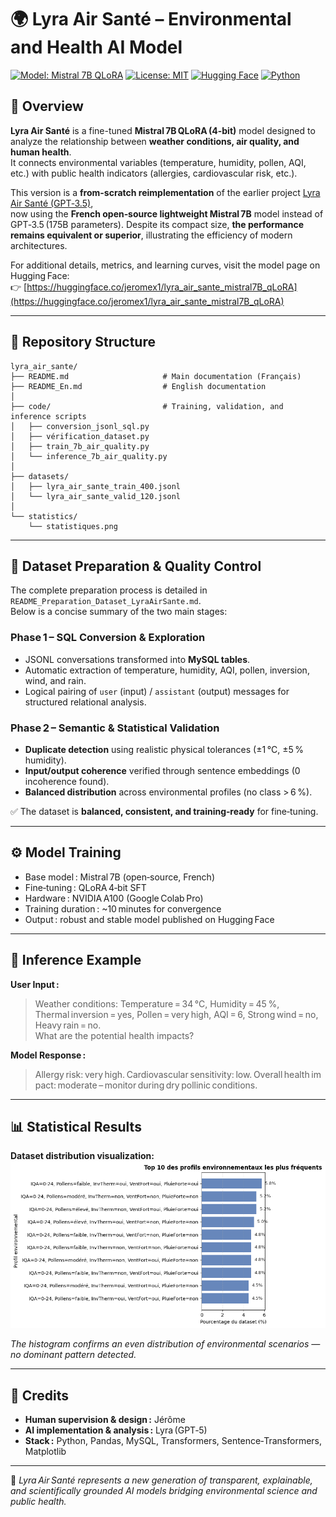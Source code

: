 # 🌍 Lyra Air Santé – Environmental and Health AI Model

[![Model: Mistral 7B QLoRA](https://img.shields.io/badge/Model-Mistral%207B%20QLoRA-blue?style=for-the-badge&logo=mistral&logoColor=white)](https://mistral.ai)
[![License: MIT](https://img.shields.io/badge/License-MIT-green?style=for-the-badge)](https://opensource.org/licenses/MIT)
[![Hugging Face](https://img.shields.io/badge/HuggingFace-Lyra__Air__Sante-orange?style=for-the-badge&logo=huggingface&logoColor=white)](https://huggingface.co/jeromex1/lyra_air_sante_mistral7B_qLoRA)
[![Python](https://img.shields.io/badge/Python-3.10%2B-yellow?style=for-the-badge&logo=python&logoColor=white)](https://www.python.org)


## 🧠 Overview

**Lyra Air Santé** is a fine-tuned **Mistral 7B QLoRA (4-bit)** model designed to analyze the relationship between **weather conditions, air quality, and human health**.  
It connects environmental variables (temperature, humidity, pollen, AQI, etc.) with public health indicators (allergies, cardiovascular risk, etc.).

This version is a **from-scratch reimplementation** of the earlier project [Lyra Air Santé (GPT‑3.5)](https://github.com/Jerome-openclassroom/lyra-air-sante),  
now using the **French open‑source lightweight Mistral 7B** model instead of GPT‑3.5 (175B parameters). Despite its compact size, **the performance remains equivalent or superior**, illustrating the efficiency of modern architectures.

For additional details, metrics, and learning curves, visit the model page on Hugging Face:  
👉 [https://huggingface.co/jeromex1/lyra_air_sante_mistral7B_qLoRA](https://huggingface.co/jeromex1/lyra_air_sante_mistral7B_qLoRA)

---

## 📂 Repository Structure

```
lyra_air_sante/
├── README.md                     # Main documentation (Français)
├── README_En.md                  # English documentation
│
├── code/                         # Training, validation, and inference scripts
│   ├── conversion_jsonl_sql.py
│   ├── vérification_dataset.py
│   ├── train_7b_air_quality.py
│   └── inference_7b_air_quality.py
│
├── datasets/
│   ├── lyra_air_sante_train_400.jsonl
│   └── lyra_air_sante_valid_120.jsonl
│
└── statistics/
    └── statistiques.png
```

---

## 🧩 Dataset Preparation & Quality Control

The complete preparation process is detailed in `README_Preparation_Dataset_LyraAirSante.md`.  
Below is a concise summary of the two main stages:

### Phase 1 – SQL Conversion & Exploration
- JSONL conversations transformed into **MySQL tables**.
- Automatic extraction of temperature, humidity, AQI, pollen, inversion, wind, and rain.
- Logical pairing of `user` (input) / `assistant` (output) messages for structured relational analysis.

### Phase 2 – Semantic & Statistical Validation
- **Duplicate detection** using realistic physical tolerances (±1 °C, ±5 % humidity).
- **Input/output coherence** verified through sentence embeddings (0 incoherence found).
- **Balanced distribution** across environmental profiles (no class > 6 %).

✅ The dataset is **balanced, consistent, and training‑ready** for fine‑tuning.

---

## ⚙️ Model Training

- Base model : Mistral 7B (open‑source, French)
- Fine‑tuning : QLoRA 4‑bit SFT
- Hardware : NVIDIA A100 (Google Colab Pro)
- Training duration : ~10 minutes for convergence
- Output : robust and stable model published on Hugging Face

---

## 🔬 Inference Example

**User Input :**  
> Weather conditions: Temperature = 34 °C, Humidity = 45 %, Thermal inversion = yes, Pollen = very high, AQI = 6, Strong wind = no, Heavy rain = no.  
> What are the potential health impacts?

**Model Response :**  
> Allergy risk: very high. Cardiovascular sensitivity: low. Overall health impact: moderate – monitor during dry pollinic conditions.

---

## 📊 Statistical Results

**Dataset distribution visualization:**  
![Dataset Statistics](https://github.com/Jerome-openclassroom/Mistral_7B_AirQuality_LoRA/blob/main/statistics/statistiques.png)

*The histogram confirms an even distribution of environmental scenarios — no dominant pattern detected.*

---

## 🤝 Credits

- **Human supervision & design :** Jérôme  
- **AI implementation & analysis :** Lyra (GPT‑5)  
- **Stack :** Python, Pandas, MySQL, Transformers, Sentence‑Transformers, Matplotlib

---

🛁 *Lyra Air Santé represents a new generation of transparent, explainable, and scientifically grounded AI models bridging environmental science and public health.*

